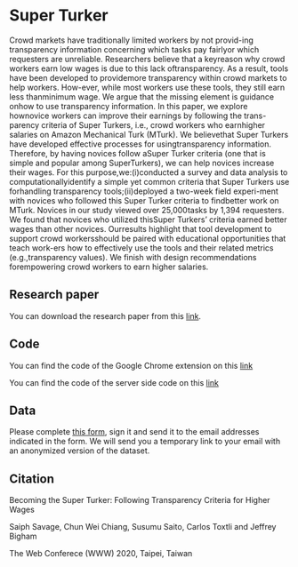 # Super Turker

Crowd markets have traditionally limited workers by not provid-ing transparency information concerning which tasks pay fairlyor which requesters are unreliable. Researchers believe that a keyreason why crowd workers earn low wages is due to this lack oftransparency. As a result, tools have been developed to providemore transparency within crowd markets to help workers. How-ever, while most workers use these tools, they still earn less thanminimum wage. We argue that the missing element is guidance onhow to use transparency information. In this paper, we explore hownovice workers can improve their earnings by following the trans-parency criteria of Super Turkers, i.e., crowd workers who earnhigher salaries on Amazon Mechanical Turk (MTurk). We believethat Super Turkers have developed effective processes for usingtransparency information. Therefore, by having novices follow aSuper Turker criteria (one that is simple and popular among SuperTurkers), we can help novices increase their wages. For this purpose,we:(i)conducted a survey and data analysis to computationallyidentify a simple yet common criteria that Super Turkers use forhandling transparency tools;(ii)deployed a two-week field experi-ment with novices who followed this Super Turker criteria to findbetter work on MTurk. Novices in our study viewed over 25,000tasks by 1,394 requesters. We found that novices who utilized thisSuper Turkers’ criteria earned better wages than other novices. Ourresults highlight that tool development to support crowd workersshould be paired with educational opportunities that teach work-ers how to effectively use the tools and their related metrics (e.g.,transparency values). We finish with design recommendations forempowering crowd workers to earn higher salaries.

## Research paper

You can download the research paper from this [link](https://drive.google.com/open?id=1p8C4yqZk5j4wev9VCgs7Vz_mUsNM7IxN).

## Code

You can find the code of the Google Chrome extension on this [link](https://github.com/hcilabwvu/superturker/tree/master/extension)

You can find the code of the server side code on this [link](https://github.com/hcilabwvu/superturker/tree/master/server)

## Data

Please complete [this form](https://research.hcilab.ml/agreement_st.docx), sign it and send it to the email addresses indicated in the form. We will send you a temporary link to your email with an anonymized version of the dataset.

## Citation

Becoming the Super Turker: Following Transparency Criteria for Higher Wages

Saiph Savage, Chun Wei Chiang, Susumu Saito, Carlos Toxtli and Jeffrey Bigham

The Web Conferece (WWW) 2020, Taipei, Taiwan
